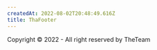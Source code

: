 ```yaml
---
createdAt: 2022-08-02T20:48:49.616Z
title: ThaFooter
---
```

Copyright © 2022 - All right reserved by TheTeam